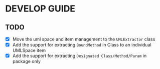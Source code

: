 # DEVELOP GUIDE

## TODO

- [x] Move the uml space and item management to the `UMLExtractor` class
- [x] Add the support for extracting `BoundMethod` in Class to an individual UMLSpace item
- [x] Add the support for extracting `Designated Class/Method/Param` in package only

